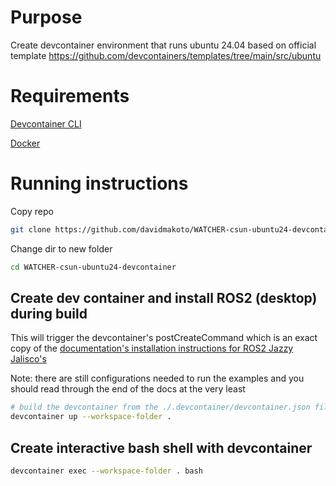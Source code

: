 # Purpose
Create devcontainer environment that runs ubuntu 24.04 based on official template
https://github.com/devcontainers/templates/tree/main/src/ubuntu

# Requirements

[Devcontainer CLI](https://github.com/devcontainers/cli)

[Docker](https://www.docker.com/)

# Running instructions

Copy repo
```bash
git clone https://github.com/davidmakoto/WATCHER-csun-ubuntu24-devcontainer.git
```

Change dir to new folder
```bash
cd WATCHER-csun-ubuntu24-devcontainer
```

## Create dev container and install ROS2 (desktop) during build
This will trigger the devcontainer's postCreateCommand which is an exact copy of the [documentation's installation instructions for ROS2 Jazzy Jalisco's](https://docs.ros.org/en/jazzy/Installation/Ubuntu-Install-Debs.html)

Note: there are still configurations needed to run the examples and you should read through the end of the docs at the very least
```bash
# build the devcontainer from the ./.devcontainer/devcontainer.json file
devcontainer up --workspace-folder .
```

## Create interactive bash shell with devcontainer
```bash
devcontainer exec --workspace-folder . bash
```
